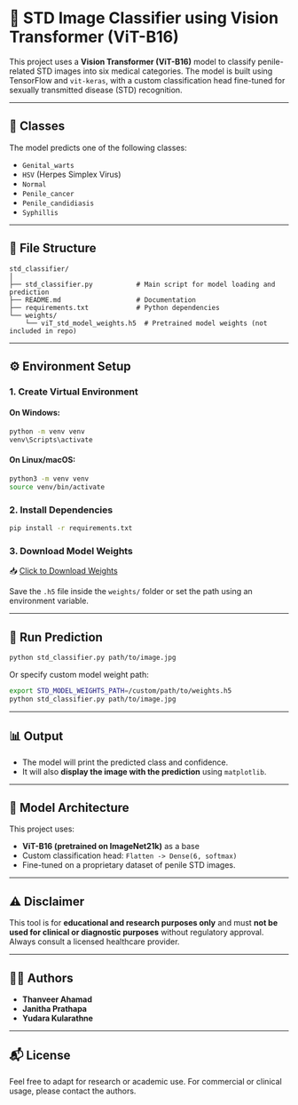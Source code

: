
# 🧪 STD Image Classifier using Vision Transformer (ViT-B16)

This project uses a **Vision Transformer (ViT-B16)** model to classify penile-related STD images into six medical categories. The model is built using TensorFlow and `vit-keras`, with a custom classification head fine-tuned for sexually transmitted disease (STD) recognition.

---

## 🧠 Classes

The model predicts one of the following classes:

- `Genital_warts`
- `HSV` (Herpes Simplex Virus)
- `Normal`
- `Penile_cancer`
- `Penile_candidiasis`
- `Syphillis`

---

## 📁 File Structure

```
std_classifier/
│
├── std_classifier.py           # Main script for model loading and prediction
├── README.md                   # Documentation
├── requirements.txt            # Python dependencies
└── weights/
    └── viT_std_model_weights.h5  # Pretrained model weights (not included in repo)
```

---

## ⚙️ Environment Setup

### 1. Create Virtual Environment

#### On Windows:
```bash
python -m venv venv
venv\Scripts\activate
```

#### On Linux/macOS:
```bash
python3 -m venv venv
source venv/bin/activate
```

### 2. Install Dependencies

```bash
pip install -r requirements.txt
```

### 3. Download Model Weights

📥 [Click to Download Weights](https://rb.gy/t1s353)

Save the `.h5` file inside the `weights/` folder or set the path using an environment variable.

---

## 🚀 Run Prediction

```bash
python std_classifier.py path/to/image.jpg
```

Or specify custom model weight path:

```bash
export STD_MODEL_WEIGHTS_PATH=/custom/path/to/weights.h5
python std_classifier.py path/to/image.jpg
```

---

## 📊 Output

- The model will print the predicted class and confidence.
- It will also **display the image with the prediction** using `matplotlib`.

---

## 🧠 Model Architecture

This project uses:
- **ViT-B16 (pretrained on ImageNet21k)** as a base
- Custom classification head: `Flatten -> Dense(6, softmax)`
- Fine-tuned on a proprietary dataset of penile STD images.

---

## ⚠️ Disclaimer

This tool is for **educational and research purposes only** and must **not be used for clinical or diagnostic purposes** without regulatory approval. Always consult a licensed healthcare provider.

---

## 👨‍💻 Authors

- **Thanveer Ahamad**
- **Janitha Prathapa**
- **Yudara Kularathne**

---

## 📬 License

Feel free to adapt for research or academic use. For commercial or clinical usage, please contact the authors.
